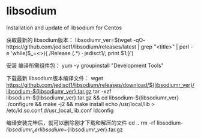 # libsodium
Installation and update of libsodium for Centos

获取最新的 libsodium版本：
libsodiumr_ver=$(wget -qO- https://github.com/jedisct1/libsodium/releases/latest | grep "<title>" | perl -e 'while($_=<>){ /Release (.*) · jedisct1/; print $1;}')


安装 编译所需组件包：
yum -y groupinstall "Development Tools"


下载最新 libsodium版本编译文件：
wget https://github.com/jedisct1/libsodium/releases/download/${libsodiumr_ver}/libsodium-${libsodiumr_ver}.tar.gz
tar -xzf libsodium-${libsodiumr_ver}.tar.gz && cd libsodium-${libsodiumr_ver}
./configure && make -j2 && make install
echo /usr/local/lib > /etc/ld.so.conf.d/usr_local_lib.conf
ldconfig


编译安装完毕后，就可以删除刚才下载和解压的文件
cd ..
rm -rf libsodium-${libsodiumr_ver}
libsodium-${libsodiumr_ver}.tar.gz
